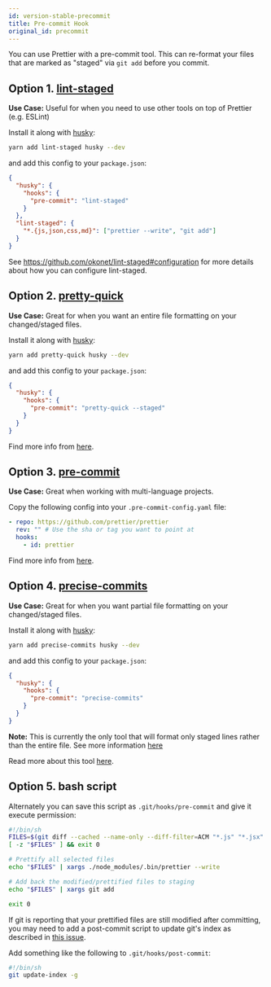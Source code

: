 ```yaml
---
id: version-stable-precommit
title: Pre-commit Hook
original_id: precommit
---
```


You can use Prettier with a pre-commit tool. This can re-format your files that are marked as "staged" via `git add` before you commit.

## Option 1. [lint-staged](https://github.com/okonet/lint-staged)

**Use Case:** Useful for when you need to use other tools on top of Prettier (e.g. ESLint)

Install it along with [husky](https://github.com/typicode/husky):

```bash
yarn add lint-staged husky --dev
```

and add this config to your `package.json`:

```json
{
  "husky": {
    "hooks": {
      "pre-commit": "lint-staged"
    }
  },
  "lint-staged": {
    "*.{js,json,css,md}": ["prettier --write", "git add"]
  }
}
```

See https://github.com/okonet/lint-staged#configuration for more details about how you can configure lint-staged.

## Option 2. [pretty-quick](https://github.com/azz/pretty-quick)

**Use Case:** Great for when you want an entire file formatting on your changed/staged files.

Install it along with [husky](https://github.com/typicode/husky):

```bash
yarn add pretty-quick husky --dev
```

and add this config to your `package.json`:

```json
{
  "husky": {
    "hooks": {
      "pre-commit": "pretty-quick --staged"
    }
  }
}
```

Find more info from [here](https://github.com/azz/pretty-quick).

## Option 3. [pre-commit](https://github.com/pre-commit/pre-commit)

**Use Case:** Great when working with multi-language projects.

Copy the following config into your `.pre-commit-config.yaml` file:

```yaml
- repo: https://github.com/prettier/prettier
  rev: "" # Use the sha or tag you want to point at
  hooks:
    - id: prettier
```

Find more info from [here](https://pre-commit.com).

## Option 4. [precise-commits](https://github.com/JamesHenry/precise-commits)

**Use Case:** Great for when you want partial file formatting on your changed/staged files.

Install it along with [husky](https://github.com/typicode/husky):

```bash
yarn add precise-commits husky --dev
```

and add this config to your `package.json`:

```json
{
  "husky": {
    "hooks": {
      "pre-commit": "precise-commits"
    }
  }
}
```

**Note:** This is currently the only tool that will format only staged lines rather than the entire file. See more information [here](https://github.com/JamesHenry/precise-commits#why-precise-commits)

Read more about this tool [here](https://github.com/JamesHenry/precise-commits#2-precommit-hook).

## Option 5. bash script

Alternately you can save this script as `.git/hooks/pre-commit` and give it execute permission:

```bash
#!/bin/sh
FILES=$(git diff --cached --name-only --diff-filter=ACM "*.js" "*.jsx" | sed 's| |\\ |g')
[ -z "$FILES" ] && exit 0

# Prettify all selected files
echo "$FILES" | xargs ./node_modules/.bin/prettier --write

# Add back the modified/prettified files to staging
echo "$FILES" | xargs git add

exit 0
```

If git is reporting that your prettified files are still modified after committing, you may need to add a post-commit script to update git's index as described in [this issue](https://github.com/prettier/prettier/issues/2978#issuecomment-334408427).

Add something like the following to `.git/hooks/post-commit`:

```bash
#!/bin/sh
git update-index -g
```
